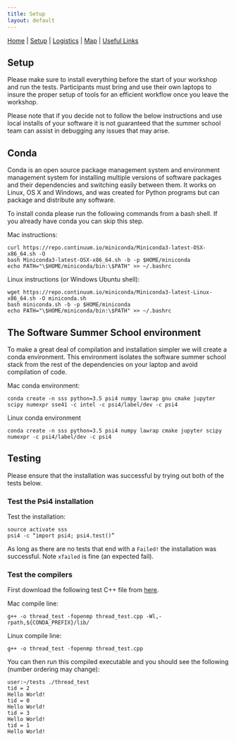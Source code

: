 ```yaml
---
title: Setup
layout: default
---
```


[Home](README.html) | [Setup](Setup.html) | [Logistics](Logistics.html) | [Map](Map.html) | [Useful Links](Links.html)

## Setup 
Please make sure to install everything before the start of your workshop and
run the tests.  Participants must bring and use their own laptops to insure the
proper setup of tools for an efficient workflow once you leave the workshop.

Please note that if you decide not to follow the below instructions and use
local installs of your software it is not guaranteed that the summer school team
can assist in debugging any issues that may arise.

## Conda
Conda is an open source package management system and environment management
system for installing multiple versions of software packages and their
dependencies and switching easily between them. It works on Linux, OS X and
Windows, and was created for Python programs but can package and distribute any
software.

To install conda please run the following commands from a bash shell. If you
already have conda you can skip this step.

Mac instructions:
```
curl https://repo.continuum.io/miniconda/Miniconda3-latest-OSX-x86_64.sh -O
bash Miniconda3-latest-OSX-x86_64.sh -b -p $HOME/miniconda
echo PATH="\$HOME/miniconda/bin:\$PATH" >> ~/.bashrc
```

Linux instructions (or Windows Ubuntu shell):
```
wget https://repo.continuum.io/miniconda/Miniconda3-latest-Linux-x86_64.sh -O miniconda.sh
bash miniconda.sh -b -p $HOME/miniconda
echo PATH="\$HOME/miniconda/bin:\$PATH" >> ~/.bashrc
```

## The Software Summer School environment
To make a great deal of compilation and installation simpler we will create a
conda environment. This environment isolates the software summer school stack
from the rest of the dependencies on your laptop and avoid compilation of code.

Mac conda environment:
```
conda create -n sss python=3.5 psi4 numpy lawrap gnu cmake jupyter scipy numexpr sse41 -c intel -c psi4/label/dev -c psi4
```

Linux conda environment
```
conda create -n sss python=3.5 psi4 numpy lawrap cmake jupyter scipy numexpr -c psi4/label/dev -c psi4
```

## Testing
Please ensure that the installation was successful by trying out both of the tests below. 


### Test the Psi4 installation
Test the installation:
```
source activate sss
psi4 -c “import psi4; psi4.test()”
```

As long as there are no tests that end with a `Failed!` the installation was
successful. Note `xfailed` is fine (an expected fail).

### Test the compilers
First download the following test C++ file from [here](data/thread_test.cpp).

Mac compile line:
```
g++ -o thread_test -fopenmp thread_test.cpp -Wl,-rpath,${CONDA_PREFIX}/lib/
```

Linux compile line:
```
g++ -o thread_test -fopenmp thread_test.cpp
```

You can then run this compiled executable and you should see the following
(number ordering may change):
```
user:~/tests ./thread_test
tid = 2
Hello World!
tid = 0
Hello World!
tid = 3
Hello World!
tid = 1
Hello World!
```



